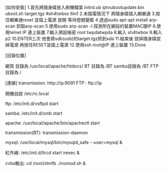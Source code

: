 [如何安裝]
1.首先將隨身碟放入刷機檔案
	initrd.ub
	iptvubootupdate.bin
	uboot.sh
	target.tgz  #sh4twbox 6in1
2.未插電情況下 將隨身碟插入網樂通
3.按住網樂通reset 並插上電源 放開 等待燈號變藍
4.透過sudo apt-apt install arp-scan 抓取arp-scan
5.使用sudo arp-scan -l 探測所在網段的裝置MAC跟IP
6.使用telnet IP 連上裝置
7.輸入預設帳密 root twpdatwpda
8.輸入 sh4twbox
9.輸入p2 
10.ENTER三次 他會將sdb(usb)的target.tgz抓到sda
11.結束後 拔掉隨身碟拔掉電源  再按住RESET並插上電源
12.使用ssh root@IP 連上裝置
13.Done




[目錄位置]
 
網頁 目錄為 /usr/local/apache/htdocs/
BT	 目錄為 /BT
samba目錄為 /BT
FTP	 目錄為 /

[連線]
transmission: http://ip:9091
FTP			: ftp://ip
 


開機自啟 /etc/rc.local

ftp:
/etc/init.d/vsftpd start

samba:
/etc/init.d/smb start

apache:
/usr/local/apache/bin/apachectl start

transmission(BT):
transmission-daemon

mysql:
/usr/local/mysql/bin/mysqld_safe --user=mysql &

紅外線:
/etc/init.d/lircd start
irexec &

cvbs輸出:
cd /root/stmfb
./insmod.sh &

